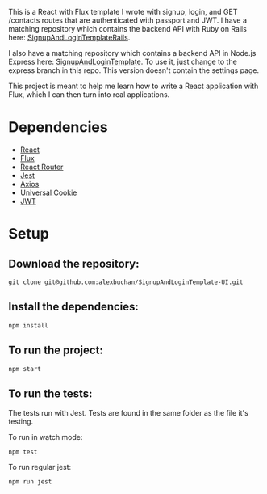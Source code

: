 This is a React with Flux template I wrote with signup, login, and GET /contacts routes that are authenticated with passport and JWT.
I have a matching repository which contains the backend API with Ruby on Rails here: [SignupAndLoginTemplateRails](https://github.com/alexbuchan/SignupAndLoginTemplateRails).

I also have a matching repository which contains a backend API in Node.js Express here: [SignupAndLoginTemplate](https://github.com/alexbuchan/SignupAndLoginTemplate). To use it, just change to the express branch in this repo. This version doesn't contain the settings page.

This project is meant to help me learn how to write a React application with Flux, which I can then turn into real applications.

# Dependencies

* [React](https://reactjs.org/)
* [Flux](https://facebook.github.io/flux/)
* [React Router](https://reacttraining.com/react-router/web/guides/quick-start)
* [Jest](https://jestjs.io/)
* [Axios](https://github.com/axios/axios)
* [Universal Cookie](https://www.npmjs.com/package/universal-cookie)
* [JWT](https://jwt.io/)

# Setup

## Download the repository:

`git clone git@github.com:alexbuchan/SignupAndLoginTemplate-UI.git`

## Install the dependencies:

`npm install`

## To run the project:

`npm start`

## To run the tests:

The tests run with Jest. Tests are found in the same folder as the file it's testing.

To run in watch mode:

`npm test`

To run regular jest:

`npm run jest`